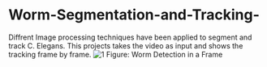 # Worm-Segmentation-and-Tracking-
Diffrent Image processing techniques have been applied to segment and track C. Elegans. This projects takes the video as input and shows the tracking frame by frame.
![1](https://user-images.githubusercontent.com/64612965/146971252-22c7969f-1198-4fb0-bbca-fc00cd461380.jpg)
Figure: Worm Detection in a Frame
